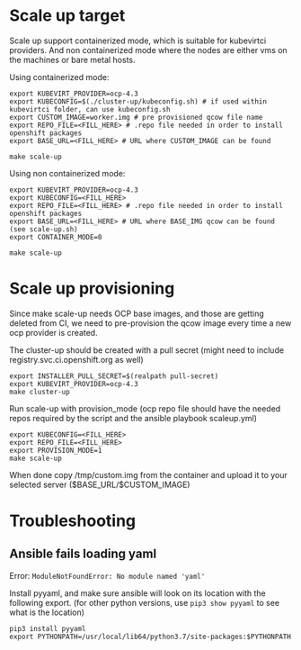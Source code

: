 # Scale up target

Scale up support containerized mode, which is suitable for kubevirtci providers.
And non containerized mode where the nodes are either vms on the machines or bare metal hosts.

Using containerized mode:
```
export KUBEVIRT_PROVIDER=ocp-4.3
export KUBECONFIG=$(./cluster-up/kubeconfig.sh) # if used within kubevirtci folder, can use kubeconfig.sh
export CUSTOM_IMAGE=worker.img # pre provisioned qcow file name
export REPO_FILE=<FILL_HERE> # .repo file needed in order to install openshift packages
export BASE_URL=<FILL_HERE> # URL where CUSTOM_IMAGE can be found

make scale-up
```

Using non containerized mode:
```
export KUBEVIRT_PROVIDER=ocp-4.3
export KUBECONFIG=<FILL_HERE>
export REPO_FILE=<FILL_HERE> # .repo file needed in order to install openshift packages
export BASE_URL=<FILL_HERE> # URL where BASE_IMG qcow can be found (see scale-up.sh)
export CONTAINER_MODE=0

make scale-up
```

# Scale up provisioning
Since make scale-up needs OCP base images, and those are getting deleted from CI,
we need to pre-provision the qcow image every time a new ocp provider is created.

The cluster-up should be created with a pull secret (might need to include registry.svc.ci.openshift.org as well)
```
export INSTALLER_PULL_SECRET=$(realpath pull-secret)
export KUBEVIRT_PROVIDER=ocp-4.3
make cluster-up
```

Run scale-up with provision_mode
(ocp repo file should have the needed repos required by the script and the ansible playbook scaleup.yml)
```
export KUBECONFIG=<FILL_HERE>
export REPO_FILE=<FILL_HERE>
export PROVISION_MODE=1
make scale-up
```
When done copy /tmp/custom.img from the container and upload it to your selected server (\$BASE_URL/$CUSTOM_IMAGE)

# Troubleshooting

## Ansible fails loading yaml
Error: `ModuleNotFoundError: No module named 'yaml'`

Install pyyaml, and make sure ansible will look on its location with the following export.
(for other python versions, use `pip3 show pyyaml` to see what is the location)
```
pip3 install pyyaml
export PYTHONPATH=/usr/local/lib64/python3.7/site-packages:$PYTHONPATH
```
